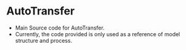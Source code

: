 # AutoTransfer
- Main Source code for AutoTransfer.
- Currently, the code provided is only used as a reference of model structure and process.
